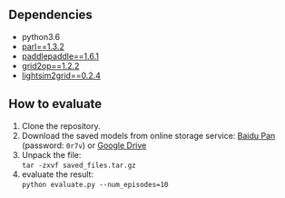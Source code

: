 ## Dependencies
- python3.6
- [parl==1.3.2](https://github.com/PaddlePaddle/PARL)
- [paddlepaddle==1.6.1](https://github.com/PaddlePaddle/Paddle)
- [grid2op==1.2.2](https://github.com/rte-france/Grid2Op)
- [lightsim2grid==0.2.4](https://github.com/BDonnot/lightsim2grid)

## How to evaluate
  1. Clone the repository.
  2. Download the saved models from online storage service: [Baidu Pan](https://pan.baidu.com/s/1qpylN5QJA-h6EcaoUC1sgg) (password: `0r7v`) or [Google Drive](https://drive.google.com/file/d/1FuPz5bEeMSTM9QMR3cpbzH69TLMhklr4/view?usp=sharing)
  3. Unpack the file:  
	```
	tar -zxvf saved_files.tar.gz
	```
  4. evaluate the result:  
	```
	python evaluate.py --num_episodes=10
	```
